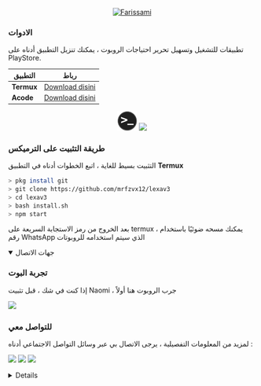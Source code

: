 <p align="center">
<a href="https://github.com/Farissami"><img title="Farissami" src="https://img.shields.io/badge/github-Mrfzvx12-orange.svg?style=social&logo=github"></a>
</p>


### الادوات
تطبيقات للتشغيل وتسهيل تحرير احتياجات الروبوت ، يمكنك تنزيل التطبيق أدناه على PlayStore.

| التطبيق | رباط |
|--------|--------|
| **Termux** | [Download disini](https://play.google.com/store/apps/details?id=com.termux) |
| **Acode** | [Download disini](https://play.google.com/store/apps/details?id=com.foxdebug.acodefree) |
<p align="center">
  <div align="center">
 <code><img height="40" src="https://raw.githubusercontent.com/github/explore/80688e429a7d4ef2fca1e82350fe8e3517d3494d/topics/terminal/terminal.png"></code>
 <code><img height="40" src="https://user-images.githubusercontent.com/72728486/108440991-c9196180-7286-11eb-910e-d95691565ec8.png"></code>

  </div>
  </p>


### طريقة التثبيت على الترميكس
التثبيت بسيط للغاية ، اتبع الخطوات أدناه في التطبيق **Termux**

```bash
> pkg install git
> git clone https://github.com/mrfzvx12/lexav3
> cd lexav3
> bash install.sh
> npm start
```

بعد الخروج من رمز الاستجابة السريعة على termux ، يمكنك مسحه ضوئيًا باستخدام رقم WhatsApp الذي سيتم استخدامه للروبوتات
</details>

<details open="open">
  <summary>جهات الاتصال</summary>

### تجربة البوت
إذا كنت في شك ، قبل تثبيت Naomi ، جرب الروبوت هنا أولاً
<p>
<a href="https://wa.me/79630616395?text=.menu" target="blank"><img src="https://img.shields.io/badge/WhatsApp XD1 Bot v3-30302f?style=flat&logo=whatsapp" /></a>
</p>

### للتواصل معي
لمزيد من المعلومات التفصيلية ، يرجى الاتصال بي عبر وسائل التواصل الاجتماعي أدناه :

<p>
<a href="http://wa.me/966548322599" target="blank"><img src="https://img.shields.io/badge/Whatsapp-30302f?style=flat&logo=whatsapp" /></a>
<a href="http://www.instagram.com/foo.rry" target="blank"><img src="https://img.shields.io/badge/Instagram-30302f?style=flat&logo=instagram" /></a>
<a href="https://discord.gg/GQDMa3xQCA" target="blank"><img src="https://cdn.discordapp.com/attachments/855632531927728129/894186942823026768/unknown.png" /></a>
</p>

  </details>

  <details close="close">
 

